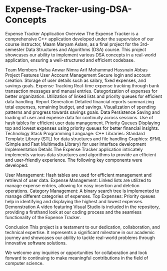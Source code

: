 # Expense-Tracker-using-DSA-Concepts
Expense Tracker Application
Overview
The Expense Tracker is a comprehensive C++ application developed under the supervision of our course instructor, Maam Maryam Aslam, as a final project for the 3rd-semester Data Structures and Algorithms (DSA) course. This project showcases our ability to implement various DSA concepts in a real-world application, ensuring a well-structured and efficient codebase.

Team Members
Hafsa Anwar
Nimra Arif
Mohammad Hassnain Abbas
Project Features
User Account Management
Secure login and account creation.
Storage of user details such as salary, fixed expenses, and savings goals.
Expense Tracking
Real-time expense tracking through bank transaction messages and manual entries.
Categorization of expenses for better organization.
Utilization of linked lists and priority queues for efficient data handling.
Report Generation
Detailed financial reports summarizing total expenses, remaining budget, and savings.
Visualization of spending patterns and progress towards savings goals.
Data Persistence
Saving and loading of user and expense data for continuity across sessions.
Use of hash tables for efficient user data management.
Priority Queues
Displaying top and lowest expenses using priority queues for better financial insights.
Technology Stack
Programming Language: C++
Libraries: Standard Template Library (STL) for data structures and file handling
Graphics: SFML (Simple and Fast Multimedia Library) for user interface development
Implementation Details
The Expense Tracker application intricately implements various data structures and algorithms to provide an efficient and user-friendly experience. The following key components were developed:

User Management: Hash tables are used for efficient management and retrieval of user data.
Expense Management: Linked lists are utilized to manage expense entries, allowing for easy insertion and deletion operations.
Category Management: A binary search tree is implemented to manage different categories of expenses.
Top Expenses: Priority queues help in identifying and displaying the highest and lowest expenses.
Demonstration
A video featuring Visual Studio is included in the repository, providing a firsthand look at our coding process and the seamless functionality of the Expense Tracker.

Conclusion
This project is a testament to our dedication, collaboration, and technical expertise. It represents a significant milestone in our academic journey and showcases our ability to tackle real-world problems through innovative software solutions.

We welcome any inquiries or opportunities for collaboration and look forward to continuing to make meaningful contributions in the field of computer science.

